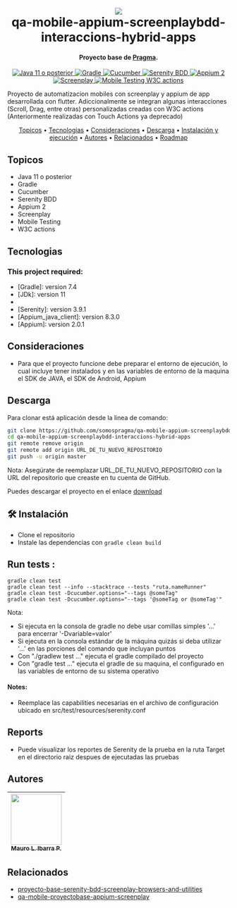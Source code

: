 <h1 align="center">
  <br>
  <a href="http://www.amitmerchant.com/electron-markdownify"><img src="https://f.hubspotusercontent20.net/hubfs/2829524/Copia%20de%20LOGOTIPO_original-2.png"></a>
  <br>
  qa-mobile-appium-screenplaybdd-interaccions-hybrid-apps
  <br>
</h1>

<h4 align="center">Proyecto base de <a href="https://github.com/karatelabs/karate" target="_blank">Pragma</a>.</h4>


<p align="center">
  <a href="https://www.oracle.com/java/technologies/javase-downloads.html">
    <img src="https://img.shields.io/badge/Java-11_or_later-orange.svg" alt="Java 11 o posterior">
  </a>
  <a href="https://gradle.org/">
    <img src="https://img.shields.io/badge/Gradle-Build_Tool-green.svg" alt="Gradle">
  </a>
  <a href="https://cucumber.io/">
    <img src="https://img.shields.io/badge/Cucumber-BDD-green.svg" alt="Cucumber">
  </a>
  <a href="https://serenity-bdd.info/">
    <img src="https://img.shields.io/badge/Serenity-BDD-blueviolet.svg" alt="Serenity BDD">
  </a>
  <a href="https://appium.io/">
    <img src="https://img.shields.io/badge/Appium-EE376D?logo=appium&logoColor=fff&style=flat" alt="Appium 2">
  </a>
  <a href="https://serenity-js.org/handbook/design/screenplay-pattern/">
    <img src="https://img.shields.io/badge/Screenplay-Pattern-yellow.svg" alt="Screenplay">
  </a>
  <a href="https://appium.github.io/appium.io/docs/en/commands/interactions/actions/">
    <img src="https://img.shields.io/badge/Mobile_Testing-W3C_Actions-lightgrey.svg" alt="Mobile Testing W3C actions">
  </a>
</p>

Proyecto de automatizacion mobiles con screenplay y appium de app desarrollada con flutter. Adiccionalmente se integran algunas interacciones (Scroll, Drag, entre otras) personalizadas creadas con W3C actions (Anteriormente realizadas con Touch Actions ya deprecado)

<p align="center">
  <a href="#topicos">Topicos</a> •
  <a href="#tecnologias">Tecnologias</a> •
  <a href="#consideraciones">Consideraciones</a> •
  <a href="#descarga">Descarga</a> •
  <a href="#instalación-y-ejecución">Instalación y ejecución</a> •
  <a href="#autores">Autores</a> •
  <a href="#relacionados">Relacionados</a> •
  <a href="#roadmap">Roadmap</a>
</p>


## Topicos

* Java 11 o posterior
* Gradle
* Cucumber
* Serenity BDD
* Appium 2
* Screenplay
* Mobile Testing
* W3C actions

## Tecnologias
### This project required:
* [Gradle]: version 7.4 
* [JDk]: version 11
* [Android SDK]: lastVersion
* [Serenity]: version 3.9.1
* [Appium_java_client]: version 8.3.0
* [Appium]: version 2.0.1
  
## Consideraciones
* Para que el proyecto funcione debe preparar el entorno de ejecución, lo cual incluye tener instalados y en las variables de entorno de la maquina el SDK de JAVA, el SDK de Android, Appium

## Descarga
Para clonar está aplicación desde la linea de comando:

```bash
git clone https://github.com/somospragma/qa-mobile-appium-screenplaybdd-interaccions-hybrid-apps.git
cd qa-mobile-appium-screenplaybdd-interaccions-hybrid-apps
git remote remove origin
git remote add origin URL_DE_TU_NUEVO_REPOSITORIO
git push -u origin master
```
Nota: Asegúrate de reemplazar URL_DE_TU_NUEVO_REPOSITORIO con la URL del repositorio que creaste en tu cuenta de GitHub.

Puedes descargar el proyecto en el enlace [download](https://github.com/somospragma/qa-mobile-appium-screenplaybdd-interaccions-hybrid-apps/archive/refs/heads/main.zip)

## 🛠️ Instalación

* Clone el repositorio
* Instale las dependencias con `gradle clean build`


##   Run tests :

```
gradle clean test
gradle clean test --info --stacktrace --tests "ruta.nameRunner" 
gradle clean test -Dcucumber.options="--tags @someTag" 
gradle clean test -Dcucumber.options="--tags '@someTag or @someTag'" 
```

Nota:

*   Si ejecuta en la consola de gradle no debe usar comillas simples '...' para encerrar '-Dvariable=valor'
*   Si ejecuta en la consola estándar de la máquina quizás si deba utilizar '...' en las porciones del comando que incluyan puntos
*   Con "./gradlew test ..." ejecuta el gradle compilado del proyecto
*   Con "gradle test ..." ejecuta el gradle de su maquina, el configurado en las variables de entorno de su sistema operativo



#### Notes:
* Reemplace las capabilities necesarias en el archivo de configuración ubicado en src/test/resources/serenity.conf
  

## Reports
* Puede visualizar los reportes de Serenity de la prueba en la ruta Target en el directorio raiz despues de ejecutadas las pruebas
  
  
## Autores

| [<img src="https://gitlab.com/uploads/-/system/user/avatar/13437423/avatar.png?width=400" width=115><br><sub>Mauro L. Ibarra P.</sub>](https://gitlab.com/mauro.ibarrap) <br/> |
:------------------------------------------------------------------------------------------------------------------------------------------------------------------------------:|


## Relacionados

- [proyecto-base-serenity-bdd-screenplay-browsers-and-utilities](https://github.com/somospragma/qa-web-proyecto-base-serenity-bdd-screenplay-browsers-and-utilities)
- [qa-mobile-proyectobase-appium-screenplay](https://github.com/somospragma/qa-mobile-proyectobase-appium-screenplay)

